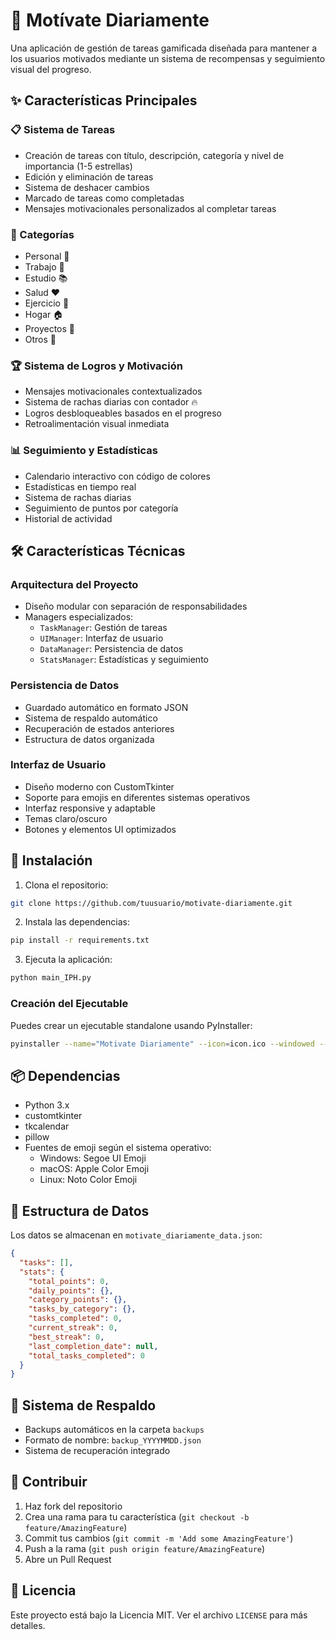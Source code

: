 # 🚀 Motívate Diariamente

Una aplicación de gestión de tareas gamificada diseñada para mantener a los usuarios motivados mediante un sistema de recompensas y seguimiento visual del progreso.

## ✨ Características Principales

### 📋 Sistema de Tareas
- Creación de tareas con título, descripción, categoría y nivel de importancia (1-5 estrellas)
- Edición y eliminación de tareas
- Sistema de deshacer cambios
- Marcado de tareas como completadas
- Mensajes motivacionales personalizados al completar tareas

### 🎯 Categorías
- Personal 👤
- Trabajo 💼
- Estudio 📚
- Salud ❤️
- Ejercicio 🏃
- Hogar 🏠
- Proyectos 🎯
- Otros 📌

### 🏆 Sistema de Logros y Motivación
- Mensajes motivacionales contextualizados
- Sistema de rachas diarias con contador 🔥
- Logros desbloqueables basados en el progreso
- Retroalimentación visual inmediata

### 📊 Seguimiento y Estadísticas
- Calendario interactivo con código de colores
- Estadísticas en tiempo real
- Sistema de rachas diarias
- Seguimiento de puntos por categoría
- Historial de actividad

## 🛠️ Características Técnicas

### Arquitectura del Proyecto
- Diseño modular con separación de responsabilidades
- Managers especializados:
  - `TaskManager`: Gestión de tareas
  - `UIManager`: Interfaz de usuario
  - `DataManager`: Persistencia de datos
  - `StatsManager`: Estadísticas y seguimiento

### Persistencia de Datos
- Guardado automático en formato JSON
- Sistema de respaldo automático
- Recuperación de estados anteriores
- Estructura de datos organizada

### Interfaz de Usuario
- Diseño moderno con CustomTkinter
- Soporte para emojis en diferentes sistemas operativos
- Interfaz responsive y adaptable
- Temas claro/oscuro
- Botones y elementos UI optimizados

## 🚀 Instalación

1. Clona el repositorio:
```bash
git clone https://github.com/tuusuario/motivate-diariamente.git
```

2. Instala las dependencias:
```bash
pip install -r requirements.txt
```

3. Ejecuta la aplicación:
```bash
python main_IPH.py
```

### Creación del Ejecutable

Puedes crear un ejecutable standalone usando PyInstaller:

```bash
pyinstaller --name="Motivate Diariamente" --icon=icon.ico --windowed --onefile main_IPH.py
```

## 📦 Dependencias

- Python 3.x
- customtkinter
- tkcalendar
- pillow
- Fuentes de emoji según el sistema operativo:
  - Windows: Segoe UI Emoji
  - macOS: Apple Color Emoji
  - Linux: Noto Color Emoji

## 💾 Estructura de Datos

Los datos se almacenan en `motivate_diariamente_data.json`:

```json
{
  "tasks": [],
  "stats": {
    "total_points": 0,
    "daily_points": {},
    "category_points": {},
    "tasks_by_category": {},
    "tasks_completed": 0,
    "current_streak": 0,
    "best_streak": 0,
    "last_completion_date": null,
    "total_tasks_completed": 0
  }
}
```

## 🔄 Sistema de Respaldo

- Backups automáticos en la carpeta `backups`
- Formato de nombre: `backup_YYYYMMDD.json`
- Sistema de recuperación integrado

## 🤝 Contribuir

1. Haz fork del repositorio
2. Crea una rama para tu característica (`git checkout -b feature/AmazingFeature`)
3. Commit tus cambios (`git commit -m 'Add some AmazingFeature'`)
4. Push a la rama (`git push origin feature/AmazingFeature`)
5. Abre un Pull Request

## 📝 Licencia

Este proyecto está bajo la Licencia MIT. Ver el archivo `LICENSE` para más detalles.
